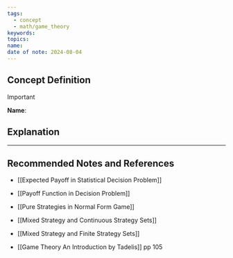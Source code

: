 ```yaml
---
tags:
  - concept
  - math/game_theory
keywords: 
topics: 
name: 
date of note: 2024-08-04
---
```


## Concept Definition

>[!important]
>**Name**: 



## Explanation





-----------
##  Recommended Notes and References


- [[Expected Payoff in Statistical Decision Problem]]
- [[Payoff Function in Decision Problem]]


- [[Pure Strategies in Normal Form Game]]
- [[Mixed Strategy and Continuous Strategy Sets]]
- [[Mixed Strategy and Finite Strategy Sets]]

- [[Game Theory An Introduction by Tadelis]] pp 105